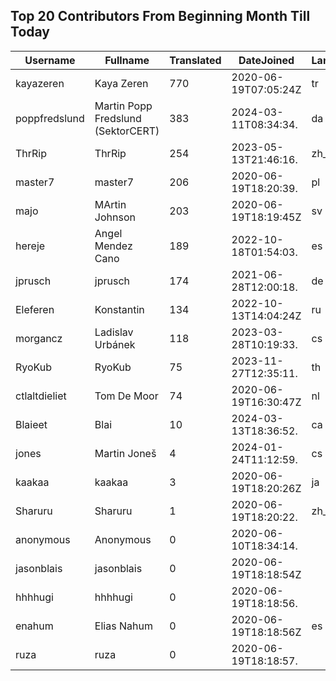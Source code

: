 ## Top 20 Contributors From Beginning Month Till Today ##
|Username|Fullname|Translated|DateJoined|Language|
|--------|--------|----------|----------|-------|
|kayazeren|Kaya Zeren|770|2020-06-19T07:05:24Z|tr|
|poppfredslund|Martin Popp Fredslund (SektorCERT)|383|2024-03-11T08:34:34.|da|
|ThrRip|ThrRip|254|2023-05-13T21:46:16.|zh_Hans|
|master7|master7|206|2020-06-19T18:20:39.|pl|
|majo|MArtin Johnson|203|2020-06-19T18:19:45Z|sv|
|hereje|Angel Mendez Cano|189|2022-10-18T01:54:03.|es|
|jprusch|jprusch|174|2021-06-28T12:00:18.|de|
|Eleferen|Konstantin|134|2022-10-13T14:04:24Z|ru|
|morgancz|Ladislav Urbánek|118|2023-03-28T10:19:33.|cs|
|RyoKub|RyoKub|75|2023-11-27T12:35:11.|th|
|ctlaltdieliet|Tom De Moor|74|2020-06-19T16:30:47Z|nl|
|Blaieet|Blai|10|2024-03-13T18:36:52.|ca|
|jones|Martin Joneš|4|2024-01-24T11:12:59.|cs|
|kaakaa|kaakaa|3|2020-06-19T18:20:26Z|ja|
|Sharuru|Sharuru|1|2020-06-19T18:20:22.|zh_Hans|
|anonymous|Anonymous|0|2020-06-10T18:34:14.||
|jasonblais|jasonblais|0|2020-06-19T18:18:54Z||
|hhhhugi|hhhhugi|0|2020-06-19T18:18:56.||
|enahum|Elias  Nahum|0|2020-06-19T18:18:56Z|es|
|ruza|ruza|0|2020-06-19T18:18:57.||
